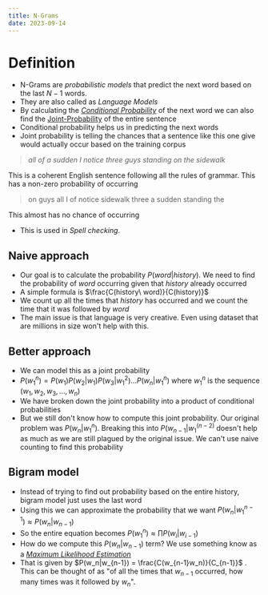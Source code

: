 ```yaml
---
title: N-Grams
date: 2023-09-14
---
```


# Definition
- N-Grams are *probabilistic models* that predict the next word based on the last $N-1$ words.
- They are also called as *Language Models*
- By calculating the *[Conditional Probability](202309141604-conditional_probability.md)* of the next word we can also find the [Joint-Probability](Joint-Probability.md) of the entire sentence
- Conditional probability helps us in predicting the next words
- Joint probability is telling the chances that a sentence like this one give would actually occur based on the training corpus

> *all of a sudden I notice three guys standing on the sidewalk*

This is a coherent English sentence following all the rules of grammar. This has a non-zero probability of occurring

> on guys all I of notice sidewalk three a sudden standing the

This almost has no chance of occurring

- This is used in *Spell checking*. 

## Naive approach
- Our goal is to calculate the probability $P(word | history)$. We need to find the probability of $word$ occurring given that $history$ already occurred
- A simple formula is $\frac{C(history\ word)}{C(history)}$
- We count up all the times that $history$ has occurred and we count the time that it was followed by $word$
- The main issue is that language is very creative. Even using dataset that are millions in size won't help with this.

## Better approach
- We can model this as a joint probability
- $P(w_1^n) = P(w_1)P(w_2|w_1)P(w_3|w_1^2)\ldots{}P(w_n|w_1^n)$ where $w_1^n$ is the sequence $(w_1, w_2, w_3, \ldots, w_n)$
- We have broken down the joint probability into a product of conditional probabilities
- But we still don't know how to compute this joint probability. Our original problem was $P(w_n | w_1^n)$. Breaking this into $P(w_{n-1} | w_1^(n-2)$ doesn't help as much as we are still plagued by the original issue. We can't use naive counting to find this probability

## Bigram model
- Instead of trying to find out probability based on the entire history, bigram model just uses the last word
- Using this we can approximate the probability that we want
 $P(w_n | w_1^{n-1}) \approx P(w_n| w_{n-1})$
- So the entire equation becomes $P(w_1^n) \approx \prod{}P(w_i | w_{i-1})$
- How do we compute this $P(w_n | w_{n-1})$ term? We use something know as a *[ Maximum Likelihood Estimation](202309141717-Maximum-Likelihood-Estimation.md)*
- That is given by $P(w_n|w_{n-1}) = \frac{C(w_{n-1}w_n)}{C_{n-1}}$ . This can be thought of as "of all the times that $w_{n-1}$ occurred, how many times was it followed by $w_n$".